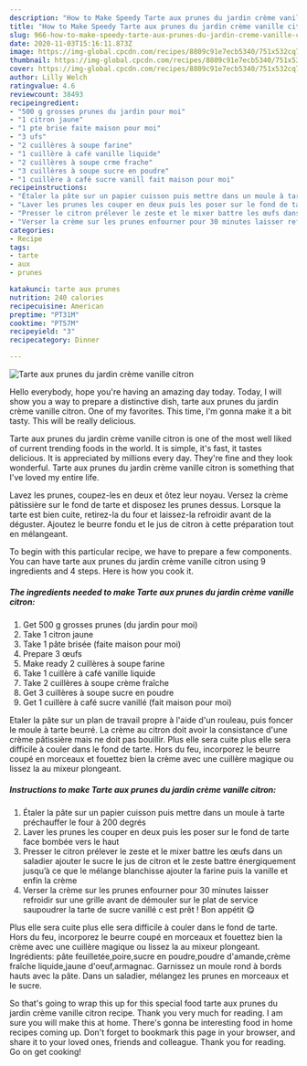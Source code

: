 ```yaml
---
description: "How to Make Speedy Tarte aux prunes du jardin crème vanille citron"
title: "How to Make Speedy Tarte aux prunes du jardin crème vanille citron"
slug: 966-how-to-make-speedy-tarte-aux-prunes-du-jardin-creme-vanille-citron
date: 2020-11-03T15:16:11.873Z
image: https://img-global.cpcdn.com/recipes/8809c91e7ecb5340/751x532cq70/tarte-aux-prunes-du-jardin-creme-vanille-citron-photo-principale-de-la-recette.jpg
thumbnail: https://img-global.cpcdn.com/recipes/8809c91e7ecb5340/751x532cq70/tarte-aux-prunes-du-jardin-creme-vanille-citron-photo-principale-de-la-recette.jpg
cover: https://img-global.cpcdn.com/recipes/8809c91e7ecb5340/751x532cq70/tarte-aux-prunes-du-jardin-creme-vanille-citron-photo-principale-de-la-recette.jpg
author: Lilly Welch
ratingvalue: 4.6
reviewcount: 38493
recipeingredient:
- "500 g grosses prunes du jardin pour moi"
- "1 citron jaune"
- "1 pte brise faite maison pour moi"
- "3 ufs"
- "2 cuillères à soupe farine"
- "1 cuillère à café vanille liquide"
- "2 cuillères à soupe crme frache"
- "3 cuillères à soupe sucre en poudre"
- "1 cuillère à café sucre vanill fait maison pour moi"
recipeinstructions:
- "Étaler la pâte sur un papier cuisson puis mettre dans un moule à tarte préchauffer le four à 200 degrés"
- "Laver les prunes les couper en deux puis les poser sur le fond de tarte face bombée vers le haut"
- "Presser le citron prélever le zeste et le mixer battre les œufs dans un saladier ajouter le sucre le jus de citron et le zeste battre énergiquement jusqu’à ce que le mélange blanchisse ajouter la farine puis la vanille et enfin la crème"
- "Verser la crème sur les prunes enfourner pour 30 minutes laisser refroidir sur une grille avant de démouler sur le plat de service saupoudrer la tarte de sucre vanillé c est prêt ! Bon appétit 😋"
categories:
- Recipe
tags:
- tarte
- aux
- prunes

katakunci: tarte aux prunes 
nutrition: 240 calories
recipecuisine: American
preptime: "PT31M"
cooktime: "PT57M"
recipeyield: "3"
recipecategory: Dinner

---
```



![Tarte aux prunes du jardin crème vanille citron](https://img-global.cpcdn.com/recipes/8809c91e7ecb5340/751x532cq70/tarte-aux-prunes-du-jardin-creme-vanille-citron-photo-principale-de-la-recette.jpg)

Hello everybody, hope you're having an amazing day today. Today, I will show you a way to prepare a distinctive dish, tarte aux prunes du jardin crème vanille citron. One of my favorites. This time, I'm gonna make it a bit tasty. This will be really delicious.

Tarte aux prunes du jardin crème vanille citron is one of the most well liked of current trending foods in the world. It is simple, it's fast, it tastes delicious. It is appreciated by millions every day. They're fine and they look wonderful. Tarte aux prunes du jardin crème vanille citron is something that I've loved my entire life.

Lavez les prunes, coupez-les en deux et ôtez leur noyau. Versez la crème pâtissière sur le fond de tarte et disposez les prunes dessus. Lorsque la tarte est bien cuite, retirez-la du four et laissez-la refroidir avant de la déguster. Ajoutez le beurre fondu et le jus de citron à cette préparation tout en mélangeant.


To begin with this particular recipe, we have to prepare a few components. You can have tarte aux prunes du jardin crème vanille citron using 9 ingredients and 4 steps. Here is how you cook it.

<!--inarticleads1-->

##### The ingredients needed to make Tarte aux prunes du jardin crème vanille citron:

1. Get 500 g grosses prunes (du jardin pour moi)
1. Take 1 citron jaune
1. Take 1 pâte brisée (faite maison pour moi)
1. Prepare 3 œufs
1. Make ready 2 cuillères à soupe farine
1. Take 1 cuillère à café vanille liquide
1. Take 2 cuillères à soupe crème fraîche
1. Get 3 cuillères à soupe sucre en poudre
1. Get 1 cuillère à café sucre vanillé (fait maison pour moi)


Etaler la pâte sur un plan de travail propre à l&#39;aide d&#39;un rouleau, puis foncer le moule à tarte beurré. La crème au citron doit avoir la consistance d&#39;une crème pâtissière mais ne doit pas bouillir. Plus elle sera cuite plus elle sera difficile à couler dans le fond de tarte. Hors du feu, incorporez le beurre coupé en morceaux et fouettez bien la crème avec une cuillère magique ou lissez la au mixeur plongeant. 

<!--inarticleads2-->

##### Instructions to make Tarte aux prunes du jardin crème vanille citron:

1. Étaler la pâte sur un papier cuisson puis mettre dans un moule à tarte préchauffer le four à 200 degrés
1. Laver les prunes les couper en deux puis les poser sur le fond de tarte face bombée vers le haut
1. Presser le citron prélever le zeste et le mixer battre les œufs dans un saladier ajouter le sucre le jus de citron et le zeste battre énergiquement jusqu’à ce que le mélange blanchisse ajouter la farine puis la vanille et enfin la crème
1. Verser la crème sur les prunes enfourner pour 30 minutes laisser refroidir sur une grille avant de démouler sur le plat de service saupoudrer la tarte de sucre vanillé c est prêt ! Bon appétit 😋


Plus elle sera cuite plus elle sera difficile à couler dans le fond de tarte. Hors du feu, incorporez le beurre coupé en morceaux et fouettez bien la crème avec une cuillère magique ou lissez la au mixeur plongeant. Ingrédients: pâte feuilletée,poire,sucre en poudre,poudre d&#39;amande,crème fraîche liquide,jaune d&#39;oeuf,armagnac. Garnissez un moule rond à bords hauts avec la pâte. Dans un saladier, mélangez les prunes en morceaux et le sucre. 

So that's going to wrap this up for this special food tarte aux prunes du jardin crème vanille citron recipe. Thank you very much for reading. I am sure you will make this at home. There's gonna be interesting food in home recipes coming up. Don't forget to bookmark this page in your browser, and share it to your loved ones, friends and colleague. Thank you for reading. Go on get cooking!
